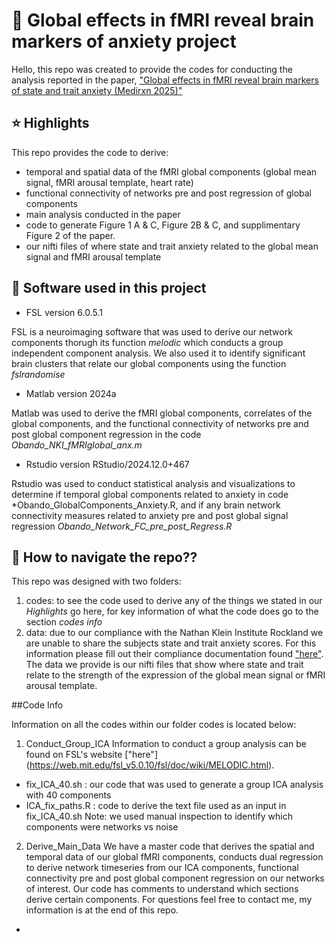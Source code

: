 # :brain: Global effects in fMRI reveal brain markers of anxiety project
Hello, this repo was created to provide the codes for conducting the analysis reported in the paper, ["Global effects in fMRI reveal brain markers of state and trait anxiety (Medirxn 2025)"](https://www.medrxiv.org/content/10.1101/2025.07.15.25331571v1#:~:text=Results%3A%20We%20observe%20that%20the,tied%20to%20the%20anxious%20experience.)

## ⭐ Highlights
This repo provides the code to derive:
- temporal and spatial data of the fMRI global components (global mean signal, fMRI arousal template, heart rate)
- functional connectivity of networks pre and post regression of global components
- main analysis conducted in the paper
- code to generate Figure 1 A & C, Figure 2B & C, and supplimentary Figure 2 of the paper.
- our nifti files of where state and trait anxiety related to the global mean signal and fMRI arousal template

## 🧭 Software used in this project

- FSL version 6.0.5.1

FSL is a neuroimaging software that was used to derive our network components thorugh its function *melodic* which conducts a group independent component analysis. We also used it to identify significant brain clusters that relate our global components using the function *fslrandomise*

- Matlab version 2024a

Matlab was used to derive the fMRI global components, correlates of the global components, and the functional connectivity of networks pre and post global component regression in the code *Obando_NKI_fMRIglobal_anx.m*

- Rstudio version RStudio/2024.12.0+467

Rstudio was used to conduct statistical analysis and visualizations to determine if temporal global components related to anxiety in code *Obando_GlobalComponents_Anxiety.R, and if any brain network connectivity measures related to anxiety pre and post global signal regression *Obando_Network_FC_pre_post_Regress.R*

## 📑 How to navigate the repo??

This repo was designed with two folders: 

1. codes: to see the code used to derive any of the things we stated in our *Highlights* go here, for key information of what the code does go to the section  *codes info*
2. data: due to our compliance with the Nathan Klein Institute Rockland we are unable to share the subjects state and trait anxiety scores. For this information please fill out their compliance documentation found ["here"](http://fcon_1000.projects.nitrc.org/indi/enhanced/sharing_phenotypic.html). The data we provide is our nifti files that show where state and trait relate to the strength of the expression of the global mean signal or fMRI arousal template.

##Code Info

Information on all the codes within our folder codes is located below:

1. Conduct_Group_ICA
Information to conduct a group analysis can be found on FSL's website ["here"] (https://web.mit.edu/fsl_v5.0.10/fsl/doc/wiki/MELODIC.html).
 - fix_ICA_40.sh : our code that was used to generate a group ICA analysis with 40 components
 - ICA_fix_paths.R : code to derive the text file used as an input in fix_ICA_40.sh
Note: we used manual inspection to identify which components were networks vs noise

2. Derive_Main_Data
We have a master code that derives the spatial and temporal data of our global fMRI components, conducts dual regression to derive network timeseries from our ICA components, functional connectivity pre and post global component regression on our networks of interest. Our code has comments to understand which sections derive certain components. For questions feel free to contact me, my information is at the end of this repo.
- 










